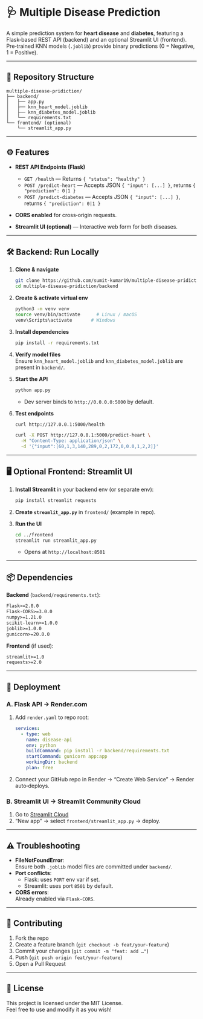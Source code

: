 # 🩺 Multiple Disease Prediction

A simple prediction system for **heart disease** and **diabetes**, featuring a Flask‑based REST API (backend) and an optional Streamlit UI (frontend). Pre‑trained KNN models (`.joblib`) provide binary predictions (0 = Negative, 1 = Positive).

---

## 📁 Repository Structure

```
multiple-disease-pridiction/
├── backend/
│   ├── app.py
│   ├── knn_heart_model.joblib
│   ├── knn_diabetes_model.joblib
│   └── requirements.txt
└── frontend/ (optional)
    └── streamlit_app.py
```

---

## ⚙️ Features

- **REST API Endpoints (Flask)**
  - `GET /health` — Returns `{ "status": "healthy" }`
  - `POST /predict-heart` — Accepts JSON `{ "input": [...] }`, returns `{ "prediction": 0|1 }`
  - `POST /predict-diabetes` — Accepts JSON `{ "input": [...] }`, returns `{ "prediction": 0|1 }`

- **CORS enabled** for cross‑origin requests.

- **Streamlit UI (optional)** — Interactive web form for both diseases.

---

## 🛠️ Backend: Run Locally

1. **Clone & navigate**  
   ```bash
   git clone https://github.com/sumit-kumar19/multiple-disease-pridiction.git
   cd multiple-disease-pridiction/backend
   ```

2. **Create & activate virtual env**  
   ```bash
   python3 -m venv venv
   source venv/bin/activate      # Linux / macOS
   venv\Scripts\activate       # Windows
   ```

3. **Install dependencies**  
   ```bash
   pip install -r requirements.txt
   ```

4. **Verify model files**  
   Ensure `knn_heart_model.joblib` and `knn_diabetes_model.joblib` are present in `backend/`.

5. **Start the API**  
   ```bash
   python app.py
   ```
   - Dev server binds to `http://0.0.0.0:5000` by default.

6. **Test endpoints**  
   ```bash
   curl http://127.0.0.1:5000/health
   ```
   ```bash
   curl -X POST http://127.0.0.1:5000/predict-heart \
     -H "Content-Type: application/json" \
     -d '{"input":[60,1,3,140,289,0,2,172,0,0.0,1,2,2]}'
   ```

---

## 🖥️ Optional Frontend: Streamlit UI

1. **Install Streamlit** in your backend env (or separate env):  
   ```bash
   pip install streamlit requests
   ```

2. **Create `streamlit_app.py`** in `frontend/` (example in repo).

3. **Run the UI**  
   ```bash
   cd ../frontend
   streamlit run streamlit_app.py
   ```
   - Opens at `http://localhost:8501`

---

## 📦 Dependencies

**Backend** (`backend/requirements.txt`):
```txt
Flask>=2.0.0
Flask-CORS>=3.0.0
numpy>=1.21.0
scikit-learn>=1.0.0
joblib>=1.0.0
gunicorn>=20.0.0
```

**Frontend** (if used):
```txt
streamlit>=1.0
requests>=2.0
```

---

## 🚀 Deployment

### A. Flask API → Render.com

1. Add `render.yaml` to repo root:
   ```yaml
   services:
     - type: web
       name: disease-api
       env: python
       buildCommand: pip install -r backend/requirements.txt
       startCommand: gunicorn app:app
       workingDir: backend
       plan: free
   ```
2. Connect your GitHub repo in Render → “Create Web Service” → Render auto‑deploys.

### B. Streamlit UI → Streamlit Community Cloud

1. Go to [Streamlit Cloud](https://share.streamlit.io/)
2. “New app” → select `frontend/streamlit_app.py` → deploy.

---

## ⚠️ Troubleshooting

- **FileNotFoundError**:  
  Ensure both `.joblib` model files are committed under `backend/`.
- **Port conflicts**:  
  - Flask: uses `PORT` env var if set.  
  - Streamlit: uses port `8501` by default.
- **CORS errors**:  
  Already enabled via `Flask-CORS`.

---

## 🤝 Contributing

1. Fork the repo  
2. Create a feature branch (`git checkout -b feat/your-feature`)  
3. Commit your changes (`git commit -m "feat: add …"`)  
4. Push (`git push origin feat/your-feature`)  
5. Open a Pull Request

---

## 📄 License

This project is licensed under the MIT License.  
Feel free to use and modify it as you wish!
